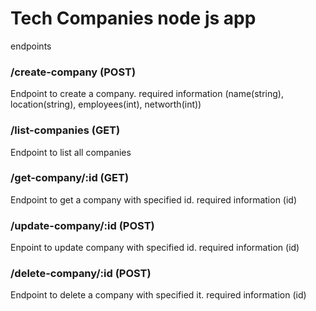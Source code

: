 # Tech Companies node js app

endpoints
### /create-company (POST)
Endpoint to create a company. required information (name(string), location(string), employees(int), networth(int))
### /list-companies (GET)
Endpoint to list all companies
### /get-company/:id (GET)
Endpoint to get a company with specified id. required information (id)
### /update-company/:id (POST)
Enpoint to update company with specified id. required information (id)
### /delete-company/:id (POST)
Endpoint to delete a company with specified it. required information (id)
